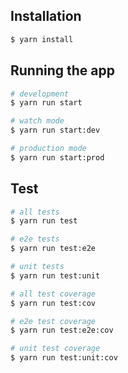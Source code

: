 ## Installation

```bash
$ yarn install
```

## Running the app

```bash
# development
$ yarn run start

# watch mode
$ yarn run start:dev

# production mode
$ yarn run start:prod
```

## Test

```bash
# all tests
$ yarn run test

# e2e tests
$ yarn run test:e2e

# unit tests
$ yarn run test:unit

# all test coverage
$ yarn run test:cov

# e2e test coverage
$ yarn run test:e2e:cov

# unit test coverage
$ yarn run test:unit:cov
```

